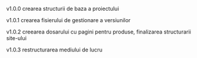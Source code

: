 v1.0.0 crearea structurii de baza a proiectului

v1.0.1 crearea fisierului de gestionare a versiunilor

v1.0.2 creearea dosarului cu pagini pentru produse, finalizarea structurarii site-ului

v1.0.3 restructurarea mediului de lucru
